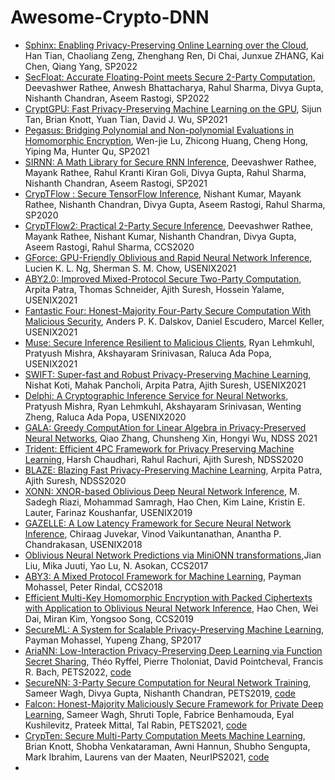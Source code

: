 # Awesome-Crypto-DNN

- [Sphinx: Enabling Privacy-Preserving Online Learning over the Cloud](https://ieeexplore.ieee.org/document/9833648), Han Tian, Chaoliang Zeng, Zhenghang Ren, Di Chai, Junxue ZHANG, Kai Chen, Qiang Yang, SP2022
- [SecFloat: Accurate Floating-Point meets Secure 2-Party Computation](https://eprint.iacr.org/2022/322), Deevashwer Rathee, Anwesh Bhattacharya, Rahul Sharma, Divya Gupta, Nishanth Chandran, Aseem Rastogi, SP2022
- [CryptGPU: Fast Privacy-Preserving Machine Learning on the GPU](https://eprint.iacr.org/2021/533), Sijun Tan, Brian Knott, Yuan Tian, David J. Wu, SP2021
- [Pegasus: Bridging Polynomial and Non-polynomial Evaluations in Homomorphic Encryption](https://eprint.iacr.org/2020/1606), Wen-jie Lu, Zhicong Huang, Cheng Hong, Yiping Ma, Hunter Qu, SP2021
- [SIRNN: A Math Library for Secure RNN Inference](https://eprint.iacr.org/2021/459), Deevashwer Rathee, Mayank Rathee, Rahul Kranti Kiran Goli, Divya Gupta, Rahul Sharma, Nishanth Chandran, Aseem Rastogi, SP2021
- [CrypTFlow : Secure TensorFlow Inference](https://eprint.iacr.org/2019/1049), Nishant Kumar, Mayank Rathee, Nishanth Chandran, Divya Gupta, Aseem Rastogi, Rahul Sharma, SP2020
- [CrypTFlow2: Practical 2-Party Secure Inference](https://eprint.iacr.org/2020/1002), Deevashwer Rathee, Mayank Rathee, Nishant Kumar, Nishanth Chandran, Divya Gupta, Aseem Rastogi, Rahul Sharma, CCS2020
- [GForce: GPU-Friendly Oblivious and Rapid Neural Network Inference](https://www.usenix.org/conference/usenixsecurity21/presentation/ng), Lucien K. L. Ng, Sherman S. M. Chow, USENIX2021
- [ABY2.0: Improved Mixed-Protocol Secure Two-Party Computation](https://www.usenix.org/conference/usenixsecurity21/presentation/patra), Arpita Patra, Thomas Schneider, Ajith Suresh, Hossein Yalame, USENIX2021
- [Fantastic Four: Honest-Majority Four-Party Secure Computation With Malicious Security](https://www.usenix.org/conference/usenixsecurity21/presentation/dalskov), Anders P. K. Dalskov, Daniel Escudero, Marcel Keller, USENIX2021
- [Muse: Secure Inference Resilient to Malicious Clients](https://www.usenix.org/conference/usenixsecurity21/presentation/lehmkuhl), Ryan Lehmkuhl, Pratyush Mishra, Akshayaram Srinivasan, Raluca Ada Popa, USENIX2021
- [SWIFT: Super-fast and Robust Privacy-Preserving Machine Learning](https://www.usenix.org/conference/usenixsecurity21/presentation/koti),	Nishat Koti, Mahak Pancholi, Arpita Patra, Ajith Suresh, USENIX2021
- [Delphi: A Cryptographic Inference Service for Neural Networks](https://www.usenix.org/conference/usenixsecurity20/presentation/mishra), Pratyush Mishra, Ryan Lehmkuhl, Akshayaram Srinivasan, Wenting Zheng, Raluca Ada Popa, USENIX2020
- [GALA: Greedy ComputAtion for Linear Algebra in Privacy-Preserved Neural Networks](https://www.ndss-symposium.org/ndss-paper/gala-greedy-computation-for-linear-algebra-in-privacy-preserved-neural-networks/), Qiao Zhang, Chunsheng Xin, Hongyi Wu, NDSS 2021
- [Trident: Efficient 4PC Framework for Privacy Preserving Machine Learning](https://www.ndss-symposium.org/ndss-paper/trident-efficient-4pc-framework-for-privacy-preserving-machine-learning/), 	Harsh Chaudhari, Rahul Rachuri, Ajith Suresh, NDSS2020
- [BLAZE: Blazing Fast Privacy-Preserving Machine Learning](https://www.ndss-symposium.org/ndss-paper/blaze-blazing-fast-privacy-preserving-machine-learning/), 	Arpita Patra, Ajith Suresh, NDSS2020
- [XONN: XNOR-based Oblivious Deep Neural Network Inference](https://www.usenix.org/conference/usenixsecurity19/presentation/riazi), M. Sadegh Riazi, Mohammad Samragh, Hao Chen, Kim Laine, Kristin E. Lauter, Farinaz Koushanfar, USENIX2019
- [GAZELLE: A Low Latency Framework for Secure Neural Network Inference](https://www.usenix.org/conference/usenixsecurity18/presentation/juvekar), Chiraag Juvekar, Vinod Vaikuntanathan, Anantha P. Chandrakasan, USENIX2018
- [Oblivious Neural Network Predictions via MiniONN transformations](https://eprint.iacr.org/2017/452),Jian Liu, Mika Juuti, Yao Lu, N. Asokan, CCS2017
- [ABY3: A Mixed Protocol Framework for Machine Learning](https://eprint.iacr.org/2018/403), Payman Mohassel, Peter Rindal, CCS2018
- [Efficient Multi-Key Homomorphic Encryption with Packed Ciphertexts with Application to Oblivious Neural Network Inference](https://eprint.iacr.org/2019/524), Hao Chen, Wei Dai, Miran Kim, Yongsoo Song, CCS2019
- [SecureML: A System for Scalable Privacy-Preserving Machine Learning](https://eprint.iacr.org/2017/396), Payman Mohassel, Yupeng Zhang, SP2017
- [AriaNN: Low-Interaction Privacy-Preserving Deep Learning via Function Secret Sharing](https://petsymposium.org/popets/2022/popets-2022-0015.php), Théo Ryffel, Pierre Tholoniat, David Pointcheval, Francis R. Bach, PETS2022, [code](https://github.com/LaRiffle/ariann)
- [SecureNN: 3-Party Secure Computation for Neural Network Training](https://petsymposium.org/popets/2019/popets-2019-0035.php), Sameer Wagh, Divya Gupta, Nishanth Chandran, PETS2019, [code](https://github.com/snwagh/securenn-public)
- [Falcon: Honest-Majority Maliciously Secure Framework for Private Deep Learning](https://petsymposium.org/popets/2021/popets-2021-0011.php),	Sameer Wagh, Shruti Tople, Fabrice Benhamouda, Eyal Kushilevitz, Prateek Mittal, Tal Rabin, PETS2021, [code](https://github.com/snwagh/falcon-public/)
- [CrypTen: Secure Multi-Party Computation Meets Machine Learning](https://proceedings.neurips.cc/paper/2021/hash/2754518221cfbc8d25c13a06a4cb8421-Abstract.html), Brian Knott, Shobha Venkataraman, Awni Hannun, Shubho Sengupta, Mark Ibrahim, Laurens van der Maaten, NeurIPS2021, [code](https://github.com/facebookresearch/CrypTen)
- 
